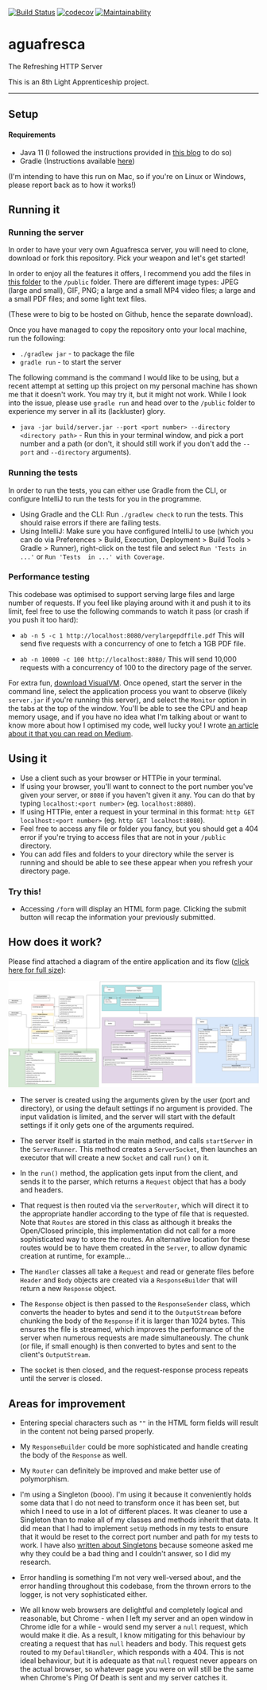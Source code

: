 [![Build Status](https://travis-ci.org/codeidoscope/aguafresca.png)](https://travis-ci.org/codeidoscope/aguafresca) [![codecov](https://codecov.io/gh/codeidoscope/aguafresca/branch/master/graph/badge.svg)](https://codecov.io/gh/codeidoscope/aguafresca) [![Maintainability](https://api.codeclimate.com/v1/badges/ad7ff723d172b8b0eb36/maintainability)](https://codeclimate.com/github/codeidoscope/aguafresca/maintainability)

# aguafresca
The Refreshing HTTP Server

This is an 8th Light Apprenticeship project.

-----

## Setup

#### Requirements
- Java 11 (I followed the instructions provided in [this blog](https://solarianprogrammer.com/2018/09/28/installing-openjdk-macos/) to do so)
- Gradle (Instructions available [here](https://gradle.org/install/))

(I'm intending to have this run on Mac, so if you're on Linux or Windows, please report back as to how it works!)

## Running it

### Running the server

In order to have your very own Aguafresca server, you will need to clone, download or fork this repository.
Pick your weapon and let's get started!

In order to enjoy all the features it offers, I recommend you add the files in 
[this folder](https://drive.google.com/file/d/1Mwj8RdqFh2zgtP9DtBGt4bkZLIYCgb_u/view?usp=sharing) to the `/public` folder.
There are different image types: JPEG (large and small), GIF, PNG; a large and a small MP4 video files; a large and a
small PDF files; and some light text files.

(These were to big to be hosted on Github, hence the separate download).

Once you have managed to copy the repository onto your local machine, run the following:
- `./gradlew jar` - to package the file
- `gradle run` - to start the server

The following command is the command I would like to be using, but a recent attempt at setting up this project on my
personal machine has shown me that it doesn't work. You may try it, but it might not work. While I look into the issue, 
please use `gradle run` and head over to the `/public` folder to experience my server in all its (lackluster) glory.
- `java -jar build/server.jar --port <port number> --directory <directory path>` - Run this in your terminal window,
and pick a port number and a path (or don't, it should still work if you don't add the `--port` and `--directory` 
arguments).

### Running the tests
In order to run the tests, you can either use Gradle from the CLI, or configure IntelliJ to run the tests for you in the
programme.

- Using Gradle and the CLI: Run `./gradlew check` to run the tests. This should raise errors if there are failing tests.
- Using IntelliJ: Make sure you have configured IntelliJ to use (which you can do via Preferences > Build, Execution, 
Deployment > Build Tools > Gradle > Runner), right-click on the test file and select `Run 'Tests in ...'` or `Run 'Tests 
in ...' with Coverage`.

### Performance testing
This codebase was optimised to support serving large files and large number of requests. If you feel like playing around
with it and push it to its limit, feel free to use the following commands to watch it pass (or crash if you push it too
 hard):
 
- `ab -n 5 -c 1 http://localhost:8080/verylargepdffile.pdf` This will send five requests with a concurrency of one to
fetch a 1GB PDF file.

- `ab -n 10000 -c 100 http://localhost:8080/` This will send 10,000 requests with a concurrency of 100 to the directory
page of the server.

For extra fun, [download VisualVM](https://visualvm.github.io/download.html). Once opened, start the server in the 
command line, select the application process you want to observe (likely `server.jar` if you're running this server),
and select the `Monitor` option in the tabs at the top of the window. You'll be able to see the CPU and heap memory
usage, and if you have no idea what I'm talking about or want to know more about how I optimised my code, well lucky you!
I wrote [an article about it that you can read on Medium](https://medium.com/@codeidoscope/load-testing-and-improving-the-performance-of-my-http-server-ab6ff70ced60).

## Using it

- Use a client such as your browser or HTTPie in your terminal.
- If using your browser, you'll want to connect to the port number you've given your server, or `8080` if you haven't 
given it any. You can do that by typing `localhost:<port number>` (eg. `localhost:8080`). 
- If using HTTPie, enter a request in your terminal in this format: `http GET localhost:<port number>`
(eg. `http GET localhost:8080`).
- Feel free to access any file or folder you fancy, but you should get a 404 error if you're trying to access files
that are not in your `/public` directory.
- You can add files and folders to your directory while the server is running and should be able to see these appear 
when you refresh your directory page.

### Try this!

- Accessing `/form` will display an HTML form page. Clicking the submit button will recap the information your previously
submitted.

## How does it work?

Please find attached a diagram of the entire application and its flow ([click here for full size](https://raw.githubusercontent.com/codeidoscope/aguafresca/master/aguafresca.jpg?raw=true)):

![Diagram of the application](https://raw.githubusercontent.com/codeidoscope/aguafresca/master/aguafresca.jpg?)

- The server is created using the arguments given by the user (port and directory), or using the default settings if no
argument is provided. The input validation is limited, and the server will start with the default settings if it only
gets one of the arguments required. 

- The server itself is started in the main method, and calls `startServer` in the `ServerRunner`. This method creates a 
`ServerSocket`, then launches an executor that will create a new `Socket` and call `run()` on it.

- In the `run()` method, the application gets input from the client, and sends it to the parser, which returns a `Request`
object that has a body and headers.

- That request is then routed via the `serverRouter`, which will direct it to the appropriate handler according to the
type of file that is requested. Note that `Routes` are stored in this class as although it breaks the Open/Closed
principle, this implementation did not call for a more sophisticated way to store the routes. An alternative location
for these routes would be to have them created in the `Server`, to allow dynamic creation at runtime, for example...

- The `Handler` classes all take a `Request` and read or generate files before `Header` and `Body` objects are created
via a `ResponseBuilder` that will return a new `Response` object.

- The `Response` object is then passed to the `ResponseSender` class, which converts the header to bytes and send it to
the `OutputStream` before chunking the body of the `Response` if it is larger than 1024 bytes. This ensures the file is
streamed, which improves the performance of the server when numerous requests are made simultaneously. The chunk (or
file, if small enough) is then converted to bytes and sent to the client's `OutputStream`.

- The socket is then closed, and the request-response process repeats until the server is closed.


## Areas for improvement

- Entering special characters such as `""` in the HTML form fields will result in the content not being parsed properly.

- My `ResponseBuilder` could be more sophisticated and handle creating the body of the `Response` as well.

- My `Router` can definitely be improved and make better use of polymorphism.

- I'm using a Singleton (booo). I'm using it because it conveniently holds some data that I do not need to transform
once it has been set, but which I need to use in a lot of different places. It was cleaner to use a Singleton than to
make all of my classes and methods inherit that data. It did mean that I had to implement `setUp` methods in my tests to
ensure that it would be reset to the correct port number and path for my tests to work. I have also [written about
Singletons](https://medium.com/@codeidoscope/all-the-single-ton-ladies-2a11c407690e) because someone asked me why they 
could be a bad thing and I couldn't answer, so I did my research.

- Error handling is something I'm not very well-versed about, and the error handling throughout this codebase, from the
thrown errors to the logger, is not very sophisticated either.

- We all know web browsers are delightful and completely logical and reasonable, but Chrome - when I left my server and
an open window in Chrome idle for a while - would send my server a `null` request, which would make it die. As a result,
I know mitigating for this behaviour by creating a request that has `null` headers and body. This request gets routed to
my `DefaultHandler`, which responds with a 404. This is not ideal behaviour, but it is adequate as that `null` request
never appears on the actual browser, so whatever page you were on will still be the same when Chrome's Ping Of Death is 
sent and my server catches it.